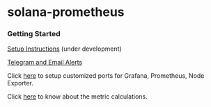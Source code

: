 # solana-prometheus

### Getting Started

[Setup Instructions](./INSTRUCTIONS.md)   (under development)

[Telegram and Email Alerts](./docs/alerts-commands.md)

Click [here](./docs/custom-port.md) to setup customized ports for Grafana, Prometheus, Node Exporter.

Click [here](./docs/metric-cal.md) to know about the metric calculations.
